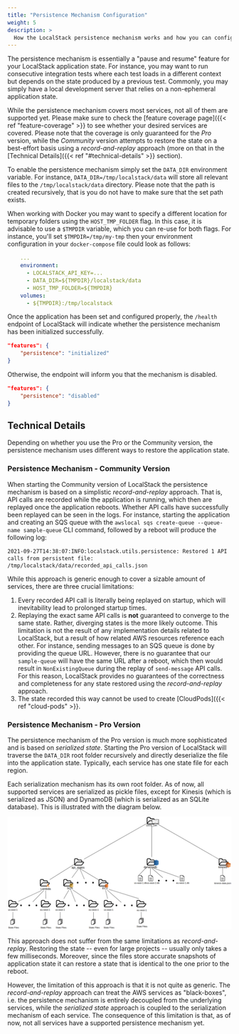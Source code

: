 ```yaml
---
title: "Persistence Mechanism Configuration"
weight: 5
description: >
  How the LocalStack persistence mechanism works and how you can configure it.
---
```


The persistence mechanism is essentially a "pause and resume" feature for your LocalStack application state.
For instance, you may want to run consecutive integration tests where each test loads in a different context but depends on the state produced by a previous test.
Commonly, you may simply have a local development server that relies on a non-ephemeral application state.

While the persistence mechanism covers most services, not all of them are supported yet.
Please make sure to check the [feature coverage page]({{< ref "feature-coverage" >}} to see whether your desired services are covered.
Please note that the coverage is only guaranteed for the _Pro_ version, while the _Community_ version attempts to restore the state on a best-effort basis using a *record-and-replay* approach (more on that in the [Technical Details]({{< ref "#technical-details" >}} section).

To enable the persistence mechanism simply set the `DATA_DIR` environment variable.
For instance, `DATA_DIR=/tmp/localstack/data` will store all relevant files to the `/tmp/localstack/data` directory.
Please note that the path is created recursively, that is you do not have to make sure that the set path exists.

When working with Docker you may want to specify a different location for temporary folders using the `HOST_TMP_FOLDER` flag.
In this case, it is advisable to use a `$TMPDIR` variable, which you can re-use for both flags.
For instance, you'll set `$TMPDIR=/tmp/my-tmp` then your environment configuration in your `docker-compose` file could look as follows: 

```yaml
    ...
    environment:
      - LOCALSTACK_API_KEY=...
      - DATA_DIR=${TMPDIR}/localstack/data
      - HOST_TMP_FOLDER=${TMPDIR}
    volumes:
      - ${TMPDIR}:/tmp/localstack
```

Once the application has been set and configured properly, the `/health` endpoint of LocalStack will indicate whether the persistence mechanism has been initialized successfully.
```json
"features": {
    "persistence": "initialized"
}
```

Otherwise, the endpoint will inform you that the mechanism is disabled.

```json
"features": {
    "persistence": "disabled"
}
```

## Technical Details

Depending on whether you use the Pro or the Community version, the persistence mechanism uses different ways to restore the application state.

### Persistence Mechanism - Community Version

When starting the Community version of LocalStack the persistence mechanism is based on a simplistic *record-and-replay* approach.
That is, API calls are recorded while the application is running, which then are replayed once the application reboots.
Whether API calls have successfully been replayed can be seen in the logs.
For instance, starting the application and creating an SQS queue with the `awslocal sqs create-queue --queue-name sample-queue` CLI command, followed by a reboot will produce the following log:

```
2021-09-27T14:38:07:INFO:localstack.utils.persistence: Restored 1 API calls from persistent file: /tmp/localstack/data/recorded_api_calls.json
```

While this approach is generic enough to cover a sizable amount of services, there are three crucial limitations:

1. Every recorded API call is literally being replayed on startup, which will inevitability lead to prolonged startup times.
2. Replaying the exact same API calls is **not** guaranteed to converge to the same state.
   Rather, diverging states is the more likely outcome.
   This limitation is not the result of any implementation details related to LocalStack, but a result of how related AWS resources reference each other.
   For instance, sending messages to an SQS queue is done by providing the queue URL.
   However, there is no guarantee that our `sample-queue` will have the same URL after a reboot, which then would result in `NonExistingQueue` during the replay of `send-message` API calls.
   For this reason, LocalStack provides no guarantees of the correctness and completeness for any state restored using the *record-and-replay* approach.
3. The state recorded this way cannot be used to create [CloudPods]({{< ref "cloud-pods" >}}.

### Persistence Mechanism - Pro Version

The persistence mechanism of the Pro version is much more sophisticated and is based on *serialized state*.
Starting the Pro version of LocalStack will traverse the `DATA_DIR` root folder recursively and directly deserialize the file into the application state.
Typically, each service has one state file for each region.

Each serialization mechanism has its own root folder.
As of now, all supported services are serialized as pickle files, except for Kinesis (which is serialized as JSON) and DynamoDB (which is serialized as an SQLite database).
This is illustrated with the diagram below.

![Structure of the DATA_DIR](datadir_structure.png)

This approach does not suffer from the same limitations as *record-and-replay*.
Restoring the state -- even for large projects -- usually only takes a few milliseconds.
Moreover, since the files store accurate snapshots of application state it can restore a state that is identical to the one prior to the reboot.

However, the limitation of this approach is that it is not quite as generic.
The *record-and-replay* approach can treat the AWS services as "black-boxes", i.e. the persistence mechanism is entirely decoupled from the underlying services, while the *serialized state* approach is coupled to the serialization mechanism of each service.
The consequence of this limitation is that, as of now, not all services have a supported persistence mechanism yet.
